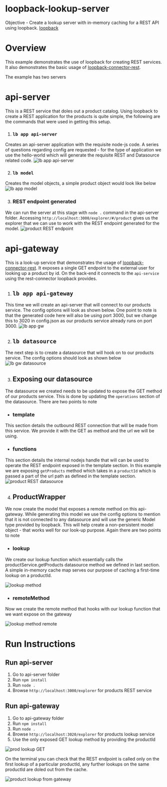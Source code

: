 # loopback-lookup-server

Objective - Create a lookup server with in-memory caching for a REST API using loopback. 
[loopback](https://loopback.io/)

# Overview
This example demonstrates the use of loopback for creating REST services. It also demonstrates the basic usage of [loopback-connector-rest](https://github.com/strongloop/loopback-connector-rest). 

The example has two servers
# api-server
This is a REST service that doles out a product catalog. Using loopback to create a REST application for the products is quite simple, the following are the commands that were used in getting this setup. 
1. ### `lb app api-server`
Creates an api-server application with the requisite node-js code. A series of questions regarding config are requested - for the type of application we use the hello-world which will generate the requisite REST and Datasource related code.
![lb app api-server](https://github.com/spkash-co-in/loopback-lookup-server/blob/master/lbapp.png)

2. ### `lb model` 
Creates the model objects, a simple product object would look like below
![lb app model](https://github.com/spkash-co-in/loopback-lookup-server/blob/master/lbmodel.png)

3. ### REST endpoint generated
We can run the server at this stage with `node .` command in the api-server folder. Accessing `http://localhost:3000/explorer/#/product` gives us the explorer that we can use to work with the REST endpoint generated for the model. 
![product REST endpoint](https://github.com/spkash-co-in/loopback-lookup-server/blob/master/productsREST.png)

# api-gateway
This is a look-up service that demonstrates the usage of [loopback-connector-rest](https://github.com/strongloop/loopback-connector-rest). It exposes a single GET endpoint to the external user for looking up a product by id. On the back-end it connects to the `api-service` using the rest-connector loopback provides.  

1. ## `lb app api-gateway`
This time we will create an api-server that will connect to our products service. The config options will look as shown below. One point to note is that the generated code here will also be using port 3000, but we change this to 3020 in config.json as our products service already runs on port 3000.
![lb app gw](https://github.com/spkash-co-in/loopback-lookup-server/blob/master/lbapp-gw.png)

2. ## `lb datasource`
The next step is to create a datasource that will hook on to our products service. The config options should look as shown below
![lb gw datasource](https://github.com/spkash-co-in/loopback-lookup-server/blob/master/lbdatasource.png)

3. ## Exposing our datasource
The datasource we created needs to be updated to expose the GET method of our products service. This is done by updating the `operations` section of the datasource. There are two points to note 

* ### template
This section details the outbound REST connection that will be made from this service. We provide it with the GET as method and the url we will be using.
* ### functions
This section details the internal nodejs handle that will can be used to operate the REST endpoint exposed in the template section. In this example we are exposing `getProducts` method which takes in a `productId` which is passed a part of the url path as defined in the template section. 
![product REST datasource](https://github.com/spkash-co-in/loopback-lookup-server/blob/master/productDataSource.png)

4. ## ProductWrapper
We now create the model that exposes a remote method on this api-gateway. While generating this model we use the config options to mention that it is not connected to any datasource and will use the generic Model type provided by loopback. This will help create a non-persistent model object - that works well for our look-up purpose. Again there are two points to note

* ### lookup 
We create our lookup function which essentially calls the productService.getProducts datasource method we defined in last section. A simple in-memory cache map serves our purpose of caching a first-time lookup on a productId.  

![lookup method](https://github.com/spkash-co-in/loopback-lookup-server/blob/master/lookup.png)

* ### remoteMethod
Now we create the remote method that hooks with our lookup function that we want expose on the gateway

![lookup method remote](https://github.com/spkash-co-in/loopback-lookup-server/blob/master/lookup-remote.png)

# Run Instructions
## Run api-server
1. Go to api-server folder
2. Run `npm install`
3. Run `node .`
4. Browse `http://localhost:3000/explorer` for products REST service

## Run api-gateway
1. Go to api-gateway folder
2. Run `npm install`
3. Run `node .`
4. Browse `http://localhost:3020/explorer` for products lookup service
5. Use the only exposed GET lookup method by providing the productId 

![prod lookup GET ](https://github.com/spkash-co-in/loopback-lookup-server/blob/master/prodLookupGET.png)

On the terminal you can check that the REST endpoint is called only on the first lookup of a particular productId, any further lookups on the same productId are doled out from the cache.

![product lookup from gateway](https://github.com/spkash-co-in/loopback-lookup-server/blob/master/productLookup.png)

